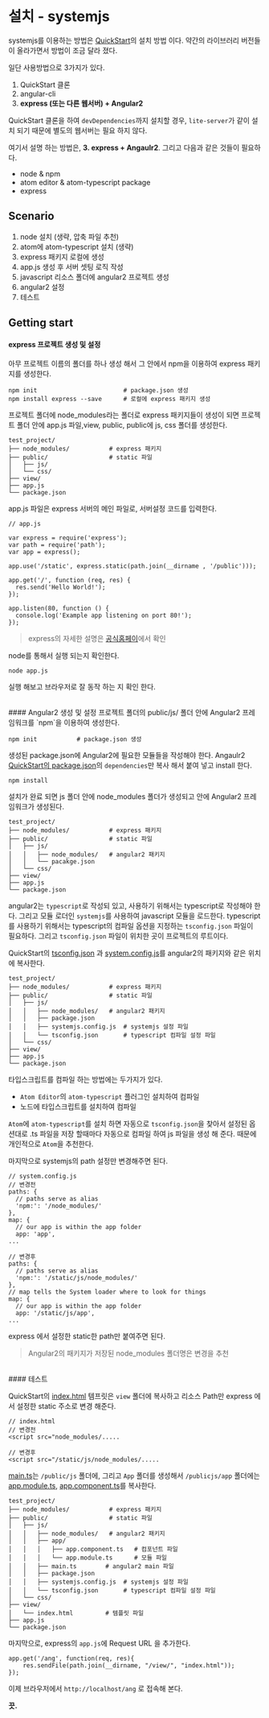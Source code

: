 
# 설치 - systemjs
systemjs를 이용하는 방법은 [QuickStart](https://github.com/angular/quickstart/blob/master/package.json)의 설치 방법 이다. 약간의 라이브러리 버전들이 올라가면서 방법이 조금 달라 졌다.

일단 사용방법으로 3가지가 있다.
1. QuickStart 클론
2. angular-cli
3. <b>express (또는 다른 웹서버) + Angular2</b>

QuickStart 클론을 하여 `devDependencies`까지 설치할 경우, `lite-server`가 같이 설치 되기 때문에 별도의 웹서버는 필요 하지 않다.


여기서 설명 하는 방법은, <b>3. express + Angaulr2</b>.
그리고  다음과 같은 것들이 필요하다.

* node & npm
* atom editor & atom-typescript package
* express

##  Scenario

1. node 설치 (생략, 압축 파일 추천)
2. atom에 atom-typescript 설치 (생략)
3. express 패키지 로컬에 생성
4. app.js 생성 후 서버 셋팅 로직 작성
5. javascript 리소스 폴더에 angular2 프로젝트 생성
6. angular2 설정
7. 테스트

## Getting start
#### express 프로젝트 생성 및 설정
아무 프로젝트 이름의 폴더를 하나 생성 해서 그 안에서 npm을 이용하여 express 패키지를 생성한다.
~~~
npm init                        # package.json 생성
npm install express --save      # 로컬에 express 패키지 생성
~~~
프로젝트 폴더에 node_modules라는 폴더로 express 패키지들이 생성이 되면 프로젝트 폴더 안에 app.js 파일,view, public, public에 js, css 폴더를 생성한다.

~~~
test_project/
├── node_modules/           # express 패키지
├── public/                 # static 파일
│   ├── js/
│   └── css/
├── view/
├── app.js
└── package.json
~~~

app.js 파일은 express 서버의 메인 파일로, 서버설정 코드를 입력한다.

~~~
// app.js

var express = require('express');
var path = require('path');
var app = express();

app.use('/static', express.static(path.join(__dirname , '/public')));

app.get('/', function (req, res) {
  res.send('Hello World!');
});

app.listen(80, function () {
  console.log('Example app listening on port 80!');
});
~~~

> express의 자세한 설명은 [공식홈페이](http://expressjs.com/)에서 확인

node를 통해서 실행 되는지 확인한다.
~~~
node app.js
~~~

실행 해보고 브라우저로 잘 동작 하는 지 확인 한다.

<br>
#### Angular2 생성 및 설정
프로젝트 폴더의 public/js/ 폴더 안에 Angular2 프레임워크를 `npm`을 이용하여 생성한다.

~~~
npm init           # package.json 생성
~~~
생성된 package.json에 Angular2에 필요한 모듈들을 작성해야 한다.
Angaulr2 [QuickStart의 package.json](https://github.com/angular/quickstart/blob/master/package.json)의 `dependencies`만 복사 해서 붙여 넣고 install 한다.

~~~
npm install
~~~

설치가 완료 되면 js 폴더 안에 node_modules 폴더가 생성되고 안에 Angular2 프레임워크가 생성된다.

~~~
test_project/
├── node_modules/           # express 패키지
├── public/                 # static 파일
│   ├── js/
│   │   ├── node_modules/   # angular2 패키지
│   │   └── pacakge.json
│   └── css/
├── view/
├── app.js
└── package.json
~~~

angular2는 `typescript`로 작성되 있고, 사용하기 위해서는 typescript로 작성해야 한다. 그리고 모듈 로더인 `systemjs`를 사용하여 javascript 모듈을 로드한다.
typescript를 사용하기 위해서는 typescript의 컴파일 옵션을 지정하는 `tsconfig.json` 파일이 필요하다. 그리고 `tsconfig.json` 파일이 위치한 곳이 프로젝트의 루트이다.

QuickStart의 [tsconfig.json](https://github.com/angular/quickstart/blob/master/src/tsconfig.json) 과 [system.config.js](https://github.com/angular/quickstart/blob/master/src/systemjs.config.js)를 angular2의 패키지와 같은 위치에 복사한다.

~~~
test_project/
├── node_modules/           # express 패키지
├── public/                 # static 파일
│   ├── js/
│   │   ├── node_modules/   # angular2 패키지
│   │   ├── package.json    
│   │   ├── systemjs.config.js  # systemjs 설정 파일
│   │   └── tsconfig.json       # typescript 컴파일 설정 파일
│   └── css/
├── view/
├── app.js
└── package.json
~~~

타입스크립트를 컴파일 하는 방법에는 두가지가 있다.
* `Atom Editor`의 `atom-typescript` 플러그인 설치하여 컴파일
* 노드에 타입스크립트를 설치하여 컴파일

`Atom`에 `atom-typescript`를 설치 하면 자동으로 `tsconfig.json`을 찾아서 설정된 옵션대로 .ts 파일을 저장 할때마다 자동으로 컴파일 하여 js 파일을 생성 해 준다. 때문에 개인적으로 `Atom`을 추천한다.

마지막으로 systemjs의 path 설정만 변경해주면 된다.
~~~
// system.config.js
// 변경전
paths: {
  // paths serve as alias
  'npm:': '/node_modules/'
},
map: {
  // our app is within the app folder
  app: 'app',
...

// 변경후
paths: {
  // paths serve as alias
  'npm:': '/static/js/node_modules/'
},
// map tells the System loader where to look for things
map: {
  // our app is within the app folder
  app: '/static/js/app',
...
~~~
express 에서 설정한 static한 path만 붙여주면 된다.

> Angular2의 패키지가 저장된 node_modules 폴더명은 변경을 추천

<br>
#### 테스트

QuickStart의 [index.html](https://github.com/angular/quickstart/blob/master/src/index.html) 템프릿은 `view` 폴더에 복사하고 리소스 Path만 express 에서 설정한 static 주소로 변경 해준다.

~~~
// index.html
// 변경전
<script src="node_modules/.....

// 변경후
<script src="/static/js/node_modules/.....
~~~

 [main.ts](https://github.com/angular/quickstart/blob/master/src/main.ts)는 `/public/js` 폴더에, 그리고 `App` 폴더를 생성해서 `/publicjs/app` 폴더에는 [app.module.ts](https://github.com/angular/quickstart/blob/master/src/app/app.module.ts), [app.component.ts](https://github.com/angular/quickstart/blob/master/src/app/app.component.ts)를 복사한다.

 ~~~
 test_project/
 ├── node_modules/           # express 패키지
 ├── public/                 # static 파일
 │   ├── js/
 │   │   ├── node_modules/   # angular2 패키지
 │   │   ├── app/
 │   │   │   ├── app.component.ts   # 컴포넌트 파일
 │   │   │   └── app.module.ts      # 모듈 파일
 │   │   ├── main.ts        # angular2 main 파일
 │   │   ├── package.json    
 │   │   ├── systemjs.config.js  # systemjs 설정 파일
 │   │   └── tsconfig.json       # typescript 컴파일 설정 파일
 │   └── css/
 ├── view/
 │   └── index.html         # 템플릿 파일
 ├── app.js
 └── package.json
 ~~~

마지막으로, express의 `app.js`에 Request URL 을 추가한다.
~~~
app.get('/ang', function(req, res){
    res.sendFile(path.join(__dirname, "/view/", "index.html"));
});
~~~
이제 브라우저에서 `http://localhost/ang` 로 접속해 본다.

<b>끗.</b>
